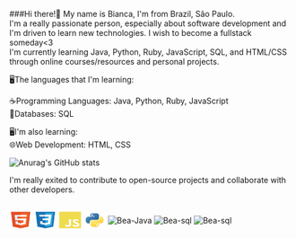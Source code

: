 ###Hi there!👋 My name is Bianca, I'm from Brazil, São Paulo.</br>
I'm a really passionate person, especially about software development and I'm driven to learn new technologies. I wish to become a fullstack someday<3 <br>
I'm currently learning Java, Python, Ruby, JavaScript, SQL, and HTML/CSS through online courses/resources and personal projects.

🖥️The languages that I'm learning:</br>

☕Programming Languages: Java, Python, Ruby, JavaScript</br>
📓Databases: SQL</br>


🖥️I'm also learning:</br>
🌐Web Development: HTML, CSS</br>
<!--[![Anurag's GitHub stats](https://github-readme-stats.vercel.app/api?username=MazzettoBea)](https://github.com/anuraghazra/github-readme-stats)-->
![Anurag's GitHub stats](https://github-readme-stats.vercel.app/api?username=mazzettobea&show_icons=true&theme=omni)

I'm really exited to contribute to open-source projects and collaborate with other developers. 
<div style="display: inline_block"><br>
  
  <img align="center" alt="Bea-HTML" height="30" width="40" src="https://raw.githubusercontent.com/devicons/devicon/master/icons/html5/html5-original.svg"/>
  <img align="center" alt="Bea-CSS" height="30" width="40" src="https://raw.githubusercontent.com/devicons/devicon/master/icons/css3/css3-original.svg"/>
  <img align="center" alt="Bea-Js" height="30" width="40" src="https://raw.githubusercontent.com/devicons/devicon/master/icons/javascript/javascript-plain.svg"/>
  <img align="center" alt="Bea-Python" height="30" width="40" src="https://raw.githubusercontent.com/devicons/devicon/master/icons/python/python-original.svg"/>
  <img align="center" alt="Bea-Java" height="30" width="40" src="https://cdn.jsdelivr.net/gh/devicons/devicon@latest/icons/java/java-original-wordmark.svg" />
  <img align="center" alt="Bea-sql" height="30" width="40" src="https://cdn.jsdelivr.net/gh/devicons/devicon@latest/icons/mysql/mysql-original.svg" />
  <img align="center" alt="Bea-sql" height="30" width="40" src="https://cdn.jsdelivr.net/gh/devicons/devicon@latest/icons/ruby/ruby-original.svg" />
</div>
